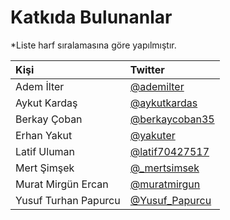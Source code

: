 # Katkıda Bulunanlar

\*Liste harf sıralamasına göre yapılmıştır.

| Kişi | Twitter |
| :--- | :--- |
| Adem İlter | [@ademilter](https://twitter.com/ademilter) |
| Aykut Kardaş | [@aykutkardas](https://twitter.com/aykutkardas) |
| Berkay Çoban | [@berkaycoban35](https://twitter.com/berkaycoban35) |
| Erhan Yakut | [@yakuter](https://twitter.com/yakuter) |
| Latif Uluman | [@latif70427517](https://twitter.com/latif70427517) |
| Mert Şimşek | [@\_mertsimsek](https://twitter.com/_mertsimsek) |
| Murat Mirgün Ercan | [@muratmirgun](https://twitter.com/muratmirgun) |
| Yusuf Turhan Papurcu | [@Yusuf\_Papurcu](https://twitter.com/Yusuf_Papurcu) |

